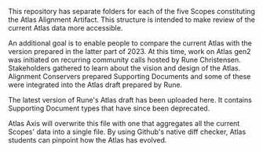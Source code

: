 This repository has separate folders for each of the five Scopes constituting the Atlas Alignment Artifact. This structure is intended to make review of the current Atlas data more accessible. 

An additional goal is to enable people to compare the current Atlas with the version prepared in the latter part of 2023. At this time, work on Atlas gen2 was initiated on recurring community calls hosted by Rune Christensen. Stakeholders gathered to learn about the vision and design of the Atlas. Alignment Conservers prepared Supporting Documents and some of these were integrated into the Atlas draft prepared by Rune.

The latest version of Rune's Atlas draft has been uploaded here. It contains Supporting Document types that have since been deprecated. 

Atlas Axis will overwrite this file with one that aggregates all the current Scopes' data into a single file. By using Github's native diff checker, Atlas students can pinpoint how the Atlas has evolved. 

